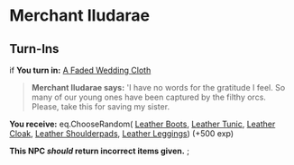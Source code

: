 # Merchant Iludarae
## Turn-Ins




if **You turn in:** [A Faded Wedding Cloth](/item/18904)


>**Merchant Iludarae says:** 'I have no words for the gratitude I feel. So many of our young ones have been captured by the filthy orcs. Please, take this for saving my sister.


 **You receive:** eq.ChooseRandom( [Leather Boots](/item/2012), [Leather Tunic](/item/2004), [Leather Cloak](/item/2006), [Leather Shoulderpads](/item/2005), [Leather Leggings](/item/2011)) (+500 exp)

**This NPC *should* return incorrect items given.**
;